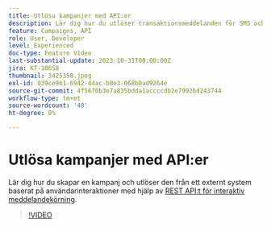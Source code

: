 ```yaml
---
title: Utlösa kampanjer med API:er
description: Lär dig hur du utlöser transaktionsmeddelanden för SMS och e-postmeddelanden från ett externt system i AJO.
feature: Campaigns, API
role: User, Developer
level: Experienced
doc-type: Feature Video
last-substantial-update: 2023-10-31T00:00:00Z
jira: KT-10658
thumbnail: 3425358.jpeg
exl-id: 039ce9b1-6942-44ac-b8e3-068b0ad9264e
source-git-commit: 4f5670b3e7a835bdda1accccdb2e79926d243744
workflow-type: tm+mt
source-wordcount: '48'
ht-degree: 0%

---
```


# Utlösa kampanjer med API:er

Lär dig hur du skapar en kampanj och utlöser den från ett externt system baserat på användarinteraktioner med hjälp av [REST API:t för interaktiv meddelandekörning](https://developer.adobe.com/journey-optimizer-apis/references/messaging/#tag/execution).

>[!VIDEO](https://video.tv.adobe.com/v/3425358/?learn=on)
